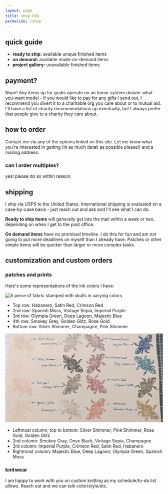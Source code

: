 ```yaml
---
layout: page
title: shop FAQ
permalink: /shop
---
```


## quick guide

- **ready to ship:** available unique finished items
- **on demand:** available made-on-demand items
- **project gallery:** unavailable finished items

## payment?

Nope! Any items up for grabs operate on an honor system donate-what-you-want model - if you would like to pay for any gifts I send out, I recommend you divert it to a charitable org you care about or to mutual aid. I'll have a list of charity recommendations up eventually, but I always prefer that people give to a charity they care about.

## how to order

Contact me via any of the options linked on this site. Let me know what you're interested in getting (in as much detail as possible please!) and a mailing address.

### can I order multiples?

yes! please do so within reason.

## shipping

I ship via USPS to the United States. International shipping is evaluated on a case-by-case basis - just reach out and ask and I'll see what I can do.

**Ready to ship items** will generally get into the mail within a week or two, depending on when I get to the post office.

**On demand items** have no promised timeline. I do this for fun and am not going to put more deadlines on myself than I already have. Patches or other simple items will be quicker than larger or more complex tasks.

## customization and custom orders

### patches and prints

Here's some representations of the ink colors I have:

![A piece of fabric stamped with skulls in varying colors](../assets/img/patchcolors1.jpg)

- Top row: Habanero, Satin Red, Crimson Red
- 2nd row: Spanish Moss, Vintage Sepia, Imperial Purple
- 3rd row: Olympia Green, Deep Lagoon, Majestic Blue
- 4th row: Smokey Grey, Golden Glitz, Rose Gold
- Bottom row: Silver Shimmer, Champagne, Pink Shimmer

![A piece of fabric stamped with scarab beetles in varying colors](../assets/img/patchcolors2.jpg)

- Leftmost column, top to bottom: Silver Shimmer, Pink Shimmer, Rose Gold, Golden Glitz
- 2nd column: Smokey Gray, Onyx Black, Vintage Sepia, Champagne 
- 3rd column: Imperial Purple, Crimson Red, Satin Red, Habanero
- Rightmost column: Majestic Blue, Deep Lagoon, Olympia Green, Spanish Moss

### knitwear

I am happy to work with you on custom knitting as my schedule/to-do list allows. Reach out and we can talk color/style/etc.
